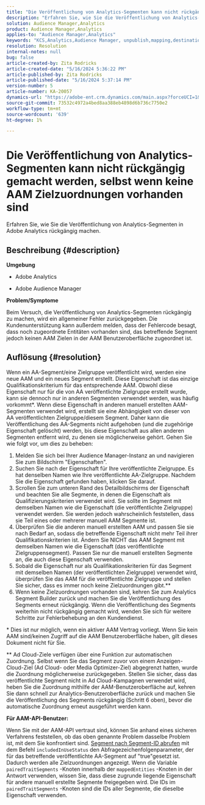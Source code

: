 ```yaml
---
title: "Die Veröffentlichung von Analytics-Segmenten kann nicht rückgängig gemacht werden, auch wenn keine AAM Zielzuordnungen vorhanden sind"
description: "Erfahren Sie, wie Sie die Veröffentlichung von Analytics-Segmenten in Adobe Analytics rückgängig machen."
solution: Audience Manager,Analytics
product: Audience Manager,Analytics
applies-to: "Audience Manager,Analytics"
keywords: "KCS,Analytics,Audience Manager, unpublish,mapping,destination"
resolution: Resolution
internal-notes: null
bug: false
article-created-by: Zita Rodricks
article-created-date: "5/16/2024 5:36:22 PM"
article-published-by: Zita Rodricks
article-published-date: "5/16/2024 5:37:14 PM"
version-number: 5
article-number: KA-20057
dynamics-url: "https://adobe-ent.crm.dynamics.com/main.aspx?forceUCI=1&pagetype=entityrecord&etn=knowledgearticle&id=5c5b09cb-aa13-ef11-9f89-6045bd0298d4"
source-git-commit: 73532c4972a4bed8aa388eb4898d6b736c7750e2
workflow-type: tm+mt
source-wordcount: '639'
ht-degree: 1%

---
```


# Die Veröffentlichung von Analytics-Segmenten kann nicht rückgängig gemacht werden, selbst wenn keine AAM Zielzuordnungen vorhanden sind


Erfahren Sie, wie Sie die Veröffentlichung von Analytics-Segmenten in Adobe Analytics rückgängig machen.

## Beschreibung {#description}


<b>Umgebung</b>

- Adobe Analytics

- Adobe Audience Manager

<b>Problem/Symptome</b>

Beim Versuch, die Veröffentlichung von Analytics-Segmenten rückgängig zu machen, wird ein allgemeiner Fehler zurückgegeben. Die Kundenunterstützung kann außerdem melden, dass der Fehlercode besagt, dass noch zugeordnete Entitäten vorhanden sind, das betreffende Segment jedoch keinen AAM Zielen in der AAM Benutzeroberfläche zugeordnet ist.


## Auflösung {#resolution}


Wenn ein AA-Segment/eine Zielgruppe veröffentlicht wird, werden eine neue AAM und ein neues Segment erstellt. Diese Eigenschaft ist das einzige Qualifikationskriterium für das entsprechende AAM. Obwohl diese Eigenschaft nur für die von AA veröffentlichte Zielgruppe erstellt wurde, kann sie dennoch nur in anderen Segmenten verwendet werden, was häufig vorkommt\*. Wenn diese Eigenschaft in anderen manuell erstellten AAM-Segmenten verwendet wird, erstellt sie eine Abhängigkeit von dieser von AA veröffentlichten Zielgruppe/diesem Segment. Daher kann die Veröffentlichung des AA-Segments nicht aufgehoben (und die zugehörige Eigenschaft gelöscht) werden, bis diese Eigenschaft aus allen anderen Segmenten entfernt wird, zu denen sie möglicherweise gehört. Gehen Sie wie folgt vor, um dies zu beheben:

1. Melden Sie sich bei Ihrer Audience Manager-Instanz an und navigieren Sie zum Bildschirm &quot;Eigenschaften&quot;.
2. Suchen Sie nach der Eigenschaft für Ihre veröffentlichte Zielgruppe. Es hat denselben Namen wie Ihre veröffentlichte AA-Zielgruppe. Nachdem Sie die Eigenschaft gefunden haben, klicken Sie darauf.
3. Scrollen Sie zum unteren Rand des Detailbildschirms der Eigenschaft und beachten Sie alle Segmente, in denen die Eigenschaft als Qualifizierungskriterien verwendet wird. Sie sollte im Segment mit demselben Namen wie die Eigenschaft (die veröffentlichte Zielgruppe) verwendet werden. Sie werden jedoch wahrscheinlich feststellen, dass sie Teil eines oder mehrerer manuell AAM Segmente ist.
4. Überprüfen Sie die anderen manuell erstellten AAM und passen Sie sie nach Bedarf an, sodass die betreffende Eigenschaft nicht mehr Teil ihrer Qualifikationskriterien ist. Ändern Sie NICHT das AAM Segment mit demselben Namen wie die Eigenschaft (das veröffentlichte Zielgruppensegment). Passen Sie nur die manuell erstellten Segmente an, die auch diese Eigenschaft verwenden.
5. Sobald die Eigenschaft nur als Qualifikationskriterien für das Segment mit demselben Namen (der veröffentlichten Zielgruppe) verwendet wird, überprüfen Sie das AAM für die veröffentlichte Zielgruppe und stellen Sie sicher, dass es immer noch keine Zielzuordnungen gibt.\*\*
6. Wenn keine Zielzuordnungen vorhanden sind, kehren Sie zum Analytics Segment Builder zurück und machen Sie die Veröffentlichung des Segments erneut rückgängig. Wenn die Veröffentlichung des Segments weiterhin nicht rückgängig gemacht wird, wenden Sie sich für weitere Schritte zur Fehlerbehebung an den Kundendienst.


\* Dies ist nur möglich, wenn ein aktiver AAM Vertrag vorliegt. Wenn Sie kein AAM sind/keinen Zugriff auf die AAM Benutzeroberfläche haben, gilt dieses Dokument nicht für Sie.

\*\* Ad Cloud-Ziele verfügen über eine Funktion zur automatischen Zuordnung. Selbst wenn Sie das Segment zuvor von einem Anzeigen-Cloud-Ziel (Ad Cloud- oder Media Optimizer-Ziel) abgegrenzt hatten, wurde die Zuordnung möglicherweise zurückgegeben. Stellen Sie sicher, dass das veröffentlichte Segment nicht in Ad Cloud-Kampagnen verwendet wird, heben Sie die Zuordnung mithilfe der AAM-Benutzeroberfläche auf, kehren Sie dann schnell zur Analytics-Benutzeroberfläche zurück und machen Sie die Veröffentlichung des Segments rückgängig (Schritt 6 oben), bevor die automatische Zuordnung erneut ausgeführt werden kann.

<b>Für AAM-API-Benutzer:</b>

Wenn Sie mit der AAM-API vertraut sind, können Sie anhand eines sicheren Verfahrens feststellen, ob das oben genannte Problem dasselbe Problem ist, mit dem Sie konfrontiert sind. [Segment nach Segment-ID abrufen](https://bank.demdex.com/portal/swagger/index.html#/Segments%20API/get_segments__sid_) mit dem Befehl `includedInUseStatus` den Abfragezeichenfolgenparameter, der für das betreffende veröffentlichte AA-Segment auf &quot;true&quot;gesetzt ist. Dadurch werden alle Zielzuordnungen angezeigt. Wenn die Variable `pairedTraitSegments` -Knoten innerhalb der `mappedEntities` -Knoten in der Antwort verwenden, wissen Sie, dass diese zugrunde liegende Eigenschaft für andere manuell erstellte Segmente freigegeben wird. Die IDs im `pairedTraitSegments` -Knoten sind die IDs aller Segmente, die dieselbe Eigenschaft verwenden.
